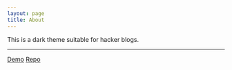 ```yaml
---
layout: page
title: About
---
```


This is a dark theme suitable for hacker blogs. 
- - -

[Demo](http://webjeda.com/dark-side/) [Repo](https://github.com/sharu725/dark-side)

